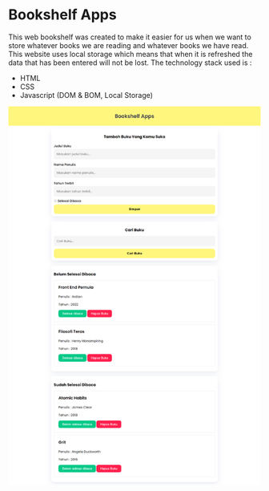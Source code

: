 # Bookshelf Apps
This web bookshelf was created to make it easier for us when we want to store whatever books we are reading and whatever books we have read. This website uses local storage which means that when it is refreshed the data that has been entered will not be lost.
The technology stack used is :
- HTML
- CSS
- Javascript (DOM & BOM, Local Storage)
  
![Screen Shot](https://github.com/aditiaprabowo3/Bookshelf-Apps/blob/main/image/img.png)
